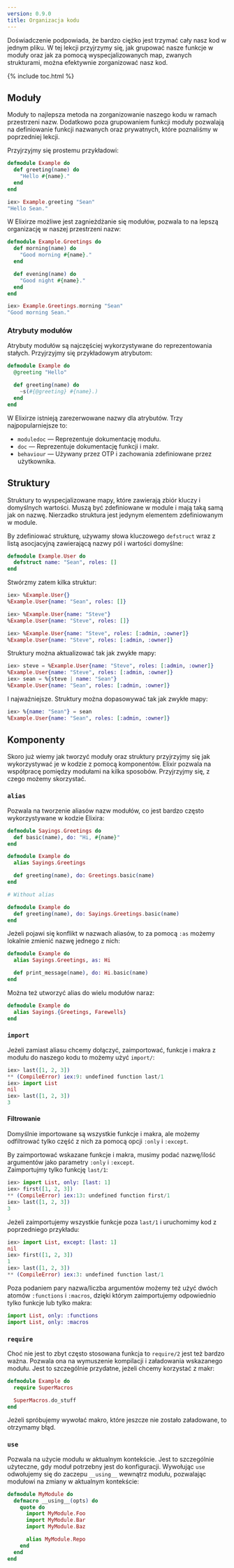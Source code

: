 ```yaml
---
version: 0.9.0
title: Organizacja kodu
---
```


Doświadczenie podpowiada, że bardzo ciężko jest trzymać cały nasz kod w jednym pliku. W tej lekcji przyjrzymy się, jak grupować nasze funkcje w moduły oraz jak za pomocą wyspecjalizowanych map, zwanych strukturami, można efektywnie zorganizować nasz kod.

{% include toc.html %}

## Moduły

Moduły to najlepsza metoda na zorganizowanie naszego kodu w ramach przestrzeni nazw. Dodatkowo poza grupowaniem funkcji moduły pozwalają na definiowanie funkcji nazwanych oraz prywatnych, które poznaliśmy w poprzedniej lekcji.

Przyjrzyjmy się prostemu przykładowi:

``` elixir
defmodule Example do
  def greeting(name) do
    "Hello #{name}."
  end
end

iex> Example.greeting "Sean"
"Hello Sean."
```

W Elixirze możliwe jest zagnieżdżanie się modułów, pozwala to na lepszą organizację w naszej przestrzeni nazw:

```elixir
defmodule Example.Greetings do
  def morning(name) do
    "Good morning #{name}."
  end

  def evening(name) do
    "Good night #{name}."
  end
end

iex> Example.Greetings.morning "Sean"
"Good morning Sean."
```

### Atrybuty modułów

Atrybuty modułów są najczęściej wykorzystywane do reprezentowania stałych.  Przyjrzyjmy się przykładowym atrybutom:

```elixir
defmodule Example do
  @greeting "Hello"

  def greeting(name) do
    ~s(#{@greeting} #{name}.)
  end
end
```

W Elixirze istnieją zarezerwowane nazwy dla atrybutów.  Trzy najpopularniejsze to:

+ `moduledoc` — Reprezentuje dokumentację modułu.
+ `doc` — Reprezentuje dokumentację funkcji i makr.
+ `behaviour` — Używany przez OTP i zachowania zdefiniowane przez użytkownika.

## Struktury

Struktury to wyspecjalizowane mapy, które zawierają zbiór kluczy i domyślnych wartości. Muszą być zdefiniowane w module i mają taką samą jak on nazwę. Nierzadko struktura jest jedynym elementem zdefiniowanym w module.

By zdefiniować strukturę, używamy słowa kluczowego `defstruct` wraz z listą asocjacyjną zawierającą nazwy pól i wartości domyślne:

```elixir
defmodule Example.User do
  defstruct name: "Sean", roles: []
end
```

Stwórzmy zatem kilka struktur:

```elixir
iex> %Example.User{}
%Example.User{name: "Sean", roles: []}

iex> %Example.User{name: "Steve"}
%Example.User{name: "Steve", roles: []}

iex> %Example.User{name: "Steve", roles: [:admin, :owner]}
%Example.User{name: "Steve", roles: [:admin, :owner]}
```

Struktury można aktualizować tak jak zwykłe mapy:

```elixir
iex> steve = %Example.User{name: "Steve", roles: [:admin, :owner]}
%Example.User{name: "Steve", roles: [:admin, :owner]}
iex> sean = %{steve | name: "Sean"}
%Example.User{name: "Sean", roles: [:admin, :owner]}
```

I najważniejsze. Struktury można dopasowywać tak jak zwykłe mapy:

```elixir
iex> %{name: "Sean"} = sean
%Example.User{name: "Sean", roles: [:admin, :owner]}
```

## Komponenty

Skoro już wiemy jak tworzyć moduły oraz struktury przyjrzyjmy się jak wykorzystywać je w kodzie z pomocą komponentów. Elixir pozwala na współpracę pomiędzy modułami na kilka sposobów. Przyjrzyjmy się, z czego możemy skorzystać.

### `alias`

Pozwala na tworzenie aliasów nazw modułów, co jest bardzo często wykorzystywane w kodzie Elixira:

```elixir
defmodule Sayings.Greetings do
  def basic(name), do: "Hi, #{name}"
end

defmodule Example do
  alias Sayings.Greetings

  def greeting(name), do: Greetings.basic(name)
end

# Without alias

defmodule Example do
  def greeting(name), do: Sayings.Greetings.basic(name)
end
```

Jeżeli pojawi się konflikt w nazwach aliasów, to za pomocą `:as` możemy lokalnie zmienić nazwę jednego z nich:

```elixir
defmodule Example do
  alias Sayings.Greetings, as: Hi

  def print_message(name), do: Hi.basic(name)
end
```

Można też utworzyć alias do wielu modułów naraz:

```elixir
defmodule Example do
  alias Sayings.{Greetings, Farewells}
end
```

### `import`

Jeżeli zamiast aliasu chcemy dołączyć, zaimportować, funkcje i makra z modułu do naszego kodu to możemy użyć `import/`:

```elixir
iex> last([1, 2, 3])
** (CompileError) iex:9: undefined function last/1
iex> import List
nil
iex> last([1, 2, 3])
3
```

#### Filtrowanie

Domyślnie importowane są wszystkie funkcje i makra, ale możemy odfiltrować tylko część z nich za pomocą opcji `:only` i
`:except`.

By zaimportować wskazane funkcje i makra, musimy podać nazwę/ilość argumentów jako parametry `:only` i `:except`.  
Zaimportujmy tylko funkcję `last/1`:

```elixir
iex> import List, only: [last: 1]
iex> first([1, 2, 3])
** (CompileError) iex:13: undefined function first/1
iex> last([1, 2, 3])
3
```

Jeżeli zaimportujemy wszystkie funkcje poza `last/1` i uruchomimy kod z poprzedniego przykładu:

```elixir
iex> import List, except: [last: 1]
nil
iex> first([1, 2, 3])
1
iex> last([1, 2, 3])
** (CompileError) iex:3: undefined function last/1
```

Poza podaniem pary nazwa/liczba argumentów możemy też użyć dwóch atomów `:functions` i `:macros`, dzięki którym zaimportujemy odpowiednio tylko funkcje lub tylko makra:

```elixir
import List, only: :functions
import List, only: :macros
```

### `require`

Choć nie jest to zbyt często stosowana funkcja to `require/2` jest też bardzo ważna. Pozwala ona na wymuszenie kompilacji i załadowania wskazanego modułu. Jest to szczególnie przydatne, jeżeli chcemy korzystać z makr:

```elixir
defmodule Example do
  require SuperMacros

  SuperMacros.do_stuff
end
```

Jeżeli spróbujemy wywołać makro, które jeszcze nie zostało załadowane, to otrzymamy błąd.

### `use`

Pozwala na użycie modułu w aktualnym kontekście. Jest to szczególnie użyteczne, gdy moduł potrzebny jest do konfiguracji. Wywołując `use` odwołujemy się do zaczepu `__using__` wewnątrz modułu, pozwalając modułowi na zmiany w aktualnym kontekście:

```elixir
defmodule MyModule do
  defmacro __using__(opts) do
    quote do
      import MyModule.Foo
      import MyModule.Bar
      import MyModule.Baz

      alias MyModule.Repo
    end
  end
end
```
